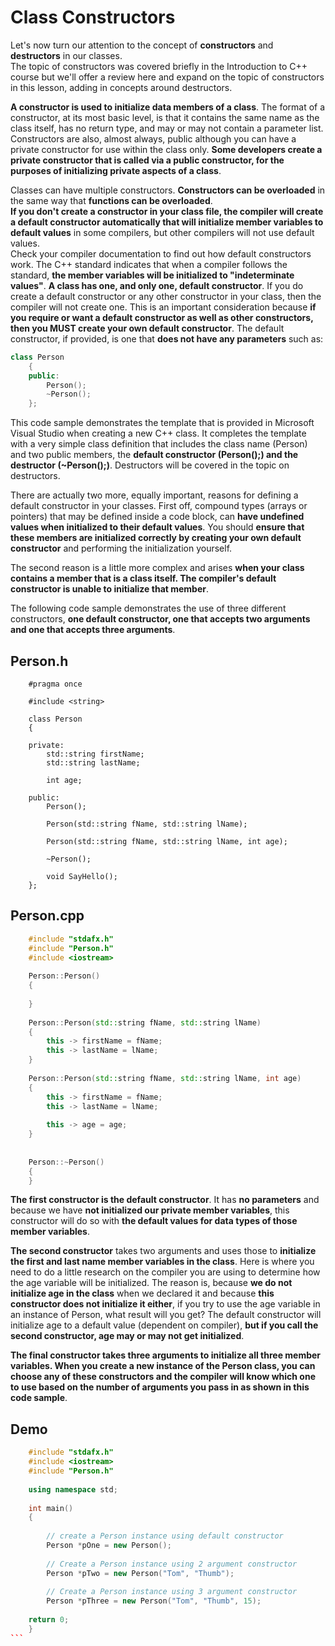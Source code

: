 # Class Constructors
Let's now turn our attention to the concept of **constructors** and **destructors** in our classes.  
The topic of constructors was covered briefly in the Introduction to C++ course but we'll offer a review here 
and expand on the topic of constructors in this lesson, adding in concepts around destructors.

**A constructor is used to initialize data members of a class**. The format of a constructor, at its most basic level,
is that it contains the same name as the class itself, has no return type, and may or may not contain
a parameter list.  Constructors are also, almost always, public although you can have a private constructor for use
within the class only.  **Some developers create a private constructor that is called via a public constructor, 
for the purposes of initializing private aspects of a class**.

Classes can have multiple constructors. **Constructors can be overloaded** in the same way that **functions can be overloaded**.  
**If you don't create a constructor in your class file, the compiler will create a default constructor automatically 
that will initialize member variables to default values** in some compilers, but other compilers will not use default values.  
Check your compiler documentation to find out how default constructors work. The C++ standard indicates that when a compiler 
follows the standard, **the member variables will be initialized to "indeterminate values"**.  **A class has one, and only one, 
default constructor**. If you do create a default constructor or any other constructor in your class, then the compiler 
will not create one.  This is an important consideration because **if you require or want a default constructor as well as
other constructors, then you MUST create your own default constructor**.  The default constructor, if provided, is one 
that **does not have any parameters** such as:
```cpp
class Person
    {
    public:
        Person();
        ~Person();
    };
```
This code sample demonstrates the template that is provided in Microsoft Visual Studio when creating a new C++ class. 
It completes the template with a very simple class definition that includes the class name (Person) and two public members,
the **default constructor (Person();) and the destructor (~Person();)**.  Destructors will be covered in the topic on destructors.

There are actually two more, equally important, reasons for defining a default constructor in your classes.  First off, 
compound types (arrays or pointers) that may be defined inside a code block, can **have undefined values when initialized 
to their default values**.  You should **ensure that these members are initialized correctly by creating your own default 
constructor** and performing the initialization yourself.

The second reason is a little more complex and arises **when your class contains a member that is a class itself. 
The compiler's default constructor is unable to initialize that member**.

The following code sample demonstrates the use of three different constructors, **one default constructor, 
one that accepts two arguments and one that accepts three arguments**. 

## Person.h
```
    #pragma once
    
    #include <string>
    
    class Person
    {
    
    private:
        std::string firstName;
        std::string lastName;
    
        int age;
    
    public:
        Person();
    
        Person(std::string fName, std::string lName);
    
        Person(std::string fName, std::string lName, int age);
    
        ~Person();

        void SayHello();
    };
```
## Person.cpp
```cpp
    #include "stdafx.h"
    #include "Person.h"
    #include <iostream>
    
    Person::Person()
    {
    
    }
    
    Person::Person(std::string fName, std::string lName)
    {
        this -> firstName = fName;
        this -> lastName = lName;
    }
    
    Person::Person(std::string fName, std::string lName, int age)
    {
        this -> firstName = fName;
        this -> lastName = lName;
    
        this -> age = age;
    }
    
    
    Person::~Person()
    {
    }
```
**The first constructor is the default constructor**. It has **no parameters** and because we have **not initialized 
our private member variables**, this constructor will do so with **the default values for data types of
those member variables**.

**The second constructor** takes two arguments and uses those to **initialize the first and last name member
variables in the class**.  Here is where you need to do a little research on the compiler you are using to determine
how the age variable will be initialized.  The reason is, because **we do not initialize age in the class** when 
we declared it and because **this constructor does not initialize it either**, if you try to use the age variable 
in an instance of Person, what result will you get?  The default constructor will initialize age to a default value 
(dependent on compiler), **but if you call the second constructor, age may or may not get initialized**.

**The final constructor takes three arguments to initialize all three member variables. When you create a new instance 
of the Person class, you can choose any of these constructors and the compiler will know which one to use based 
on the number of arguments you pass in as shown in this code sample**.

## Demo
````cpp
    #include "stdafx.h"
    #include <iostream>
    #include "Person.h"
    
    using namespace std;
    
    int main()
    {
    
        // create a Person instance using default constructor
        Person *pOne = new Person();
        
        // Create a Person instance using 2 argument constructor
        Person *pTwo = new Person("Tom", "Thumb");
    
        // Create a Person instance using 3 argument constructor
        Person *pThree = new Person("Tom", "Thumb", 15);
    
    return 0;
    }
```
